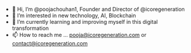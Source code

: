 - 👋 Hi, I’m @poojachouhan1, Founder and Director of @icoregeneration
- 👀 I’m interested in new technology, AI, Blockchain
- 🌱 I’m currently learning and improving myself in this digital transformation
- 📫 How to reach me ... pooja@icoregeneration.com or contact@icoregeneration.com

<!---
poojachouhan1/poojachouhan1 is a ✨ special ✨ repository because its `README.md` (this file) appears on your GitHub profile.
You can click the Preview link to take a look at your changes.
--->
